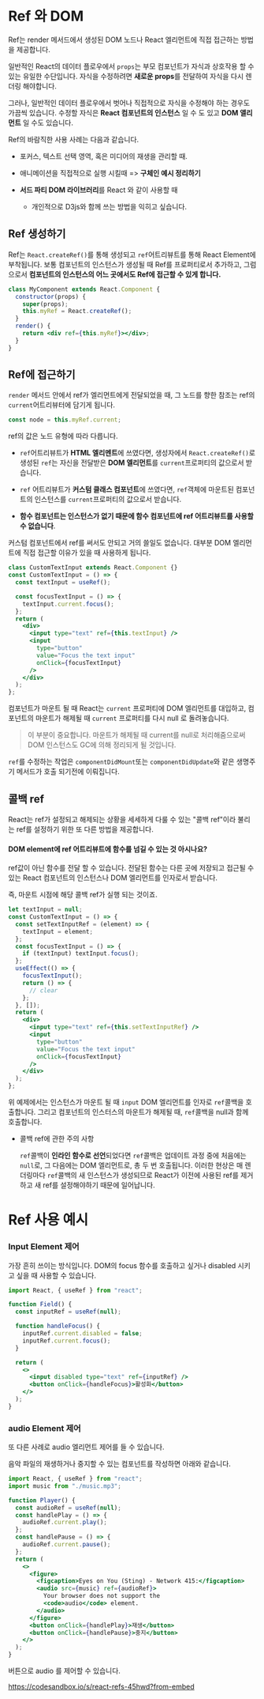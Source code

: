 # Ref 와 DOM

Ref는 render 메서드에서 생성된 DOM 노드나 React 엘리먼트에 직접 접근하는 방법을 제공합니다.

일반적인 React의 데이터 플로우에서 `props`는 부모 컴포넌트가 자식과 상호작용 할 수 있는 유일한 수단입니다. 자식을 수정하려면 **새로운 props**를 전달하여 자식을 다시 렌더링 해야합니다.

그러나, 일반적인 데이터 플로우에서 벗어나 직접적으로 자식을 수정해야 하는 경우도 가끔씩 있습니다. 수정할 자식은 **React 컴포넌트의 인스턴스** 일 수 도 있고 **DOM 앨리먼트** 일 수도 있습니다.

Ref의 바람직한 사용 사례는 다음과 같습니다.

- 포커스, 텍스트 선택 영역, 혹은 미디어의 재생을 관리할 때.

- 애니메이션을 직접적으로 실행 시킬때 => **구체인 예시 정리하기**

- **서드 파티 DOM 라이브러리**를 React 와 같이 사용할 때

  - 개인적으로 D3js와 함께 쓰는 방법을 익히고 싶습니다.

## Ref 생성하기

Ref는 `React.createRef()`를 통해 생성되고 `ref`어트리뷰트를 통해 React Element에 부착됩니다. 보통 컴포넌트의 인스턴스가 생성될 때 Ref를 프로퍼티로서 추가하고, 그럼으로서 **컴포넌트의 인스턴스의 어느 곳에서도 Ref에 접근할 수 있게 합니다.**

```jsx
class MyComponent extends React.Component {
  constructor(props) {
    super(props);
    this.myRef = React.createRef();
  }
  render() {
    return <div ref={this.myRef}></div>;
  }
}
```

## Ref에 접근하기

`render` 메서드 안에서 ref가 엘리먼트에게 전달되었을 때, 그 노드를 향한 참조는 ref의 `current`어트리뷰터에 담기게 됩니다.

```js
const node = this.myRef.current;
```

ref의 값은 노드 유형에 따라 다릅니다.

- `ref`어트리뷰트가 **HTML 엘리멘트**에 쓰였다면, 생성자에서 `React.createRef()`로 생성된 `ref`는 자신을 전달받은 **DOM 엘리먼트**를 `current`프로퍼티의 값으로서 받습니다.

- `ref` 어트리뷰트가 **커스텀 클래스 컴포넌트**에 쓰였다면, `ref`객체에 마운트된 컴포넌트의 인스턴스를 `current`프로퍼티의 값으로서 받습니다.
- **함수 컴포넌트는 인스턴스가 없기 때문에 함수 컴포넌트에 ref 어트리뷰트를 사용할 수 없습니다**.

커스텀 컴포넌트에서 ref를 써서도 안되고 거의 쓸일도 없습니다. 대부분 DOM 엘리먼트에 직접 접근할 이유가 있을 때 사용하게 됩니다.

```jsx
class CustomTextInput extends React.Component {}
const CustomTextInput = () => {
  const textInput = useRef();

  const focusTextInput = () => {
    textInput.current.focus();
  };
  return (
    <div>
      <input type="text" ref={this.textInput} />
      <input
        type="button"
        value="Focus the text input"
        onClick={focusTextInput}
      />
    </div>
  );
};
```

컴포넌트가 마운트 될 때 React는 `current` 프로퍼티에 DOM 엘리먼트를 대입하고, 컴포넌트의 마운트가 해제될 때 `current` 프로퍼티를 다시 null 로 돌려놓습니다.

> 이 부분이 중요합니다. 마운트가 해제될 때 current를 null로 처리해줌으로써 DOM 인스턴스도 GC에 의해 정리되게 될 것입니다.

`ref`를 수정하는 작업은 `componentDidMount`또는 `componentDidUpdate`와 같은 생명주기 메서드가 호출 되기전에 이뤄집니다.

## 콜백 ref

React는 ref가 설정되고 해제되는 상황을 세세하게 다룰 수 있는 "콜백 ref"이라 불리는 ref를 설정하기 위한 또 다른 방법을 제공합니다.

#### DOM element에 ref 어트리뷰트에 함수를 넘길 수 있는 것 아시나요?

ref값이 아닌 함수를 전달 할 수 있습니다. 전달된 함수는 다른 곳에 저장되고 접근될 수 있는 React 컴포넌트의 인스턴스나 DOM 엘리먼트를 인자로서 받습니다.

즉, 마운트 시점에 해당 콜백 ref가 실행 되는 것이죠.

```jsx
let textInput = null;
const CustomTextInput = () => {
  const setTextInputRef = (element) => {
    textInput = element;
  };
  const focusTextInput = () => {
    if (textInput) textInput.focus();
  };
  useEffect(() => {
    focusTextInput();
    return () => {
      // clear
    };
  }, []);
  return (
    <div>
      <input type="text" ref={this.setTextInputRef} />
      <input
        type="button"
        value="Focus the text input"
        onClick={focusTextInput}
      />
    </div>
  );
};
```

위 예제에서는 인스턴스가 마운트 될 때 `input` DOM 엘리먼트를 인자로 `ref`콜백을 호출합니다. 그리고 컴포넌트의 인스터스의 마운트가 해제될 때, `ref`콜백을 null과 함께 호출합니다.

- 콜백 ref에 관한 주의 사항

  `ref`콜백이 **인라인 함수로 선언**되었다면 `ref`콜백은 업데이트 과정 중에 처음에는 `null`로, 그 다음에는 DOM 엘리먼트로, 총 두 번 호출됩니다. 이러한 현상은 매 렌더링마다 `ref`콜백의 새 인스턴스가 생성되므로 React가 이전에 사용된 ref를 제거하고 새 ref를 설정해야하기 때문에 일어납니다.

# Ref 사용 예시

### Input Element 제어

가장 흔히 쓰이는 방식입니다. DOM의 focus 함수를 호출하고 싶거나 disabled 시키고 싶을 때 사용할 수 있습니다.

```jsx
import React, { useRef } from "react";

function Field() {
  const inputRef = useRef(null);

  function handleFocus() {
    inputRef.current.disabled = false;
    inputRef.current.focus();
  }

  return (
    <>
      <input disabled type="text" ref={inputRef} />
      <button onClick={handleFocus}>활성화</button>
    </>
  );
}
```

### audio Element 제어

또 다른 사례로 audio 엘리먼트 제어를 들 수 있습니다.

음악 파일의 재생하거나 중지할 수 있는 컴포넌트를 작성하면 아래와 같습니다.

```jsx
import React, { useRef } from "react";
import music from "./music.mp3";

function Player() {
  const audioRef = useRef(null);
  const handlePlay = () => {
    audioRef.current.play();
  };
  const handlePause = () => {
    audioRef.current.pause();
  };
  return (
    <>
      <figure>
        <figcaption>Eyes on You (Sting) - Network 415:</figcaption>
        <audio src={music} ref={audioRef}>
          Your browser does not support the
          <code>audio</code> element.
        </audio>
      </figure>
      <button onClick={handlePlay}>재생</button>
      <button onClick={handlePause}>중지</button>
    </>
  );
}
```

버튼으로 audio 를 제어할 수 있습니다.

https://codesandbox.io/s/react-refs-45hwd?from-embed
